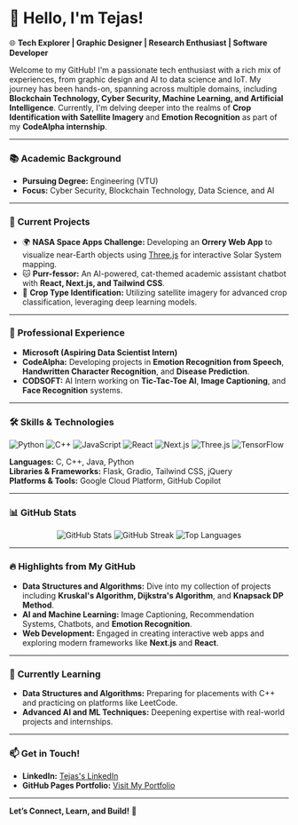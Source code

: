 # 👋 Hello, I'm Tejas!

🌐 **Tech Explorer | Graphic Designer | Research Enthusiast | Software Developer**

Welcome to my GitHub! I'm a passionate tech enthusiast with a rich mix of experiences, from graphic design and AI to data science and IoT. My journey has been hands-on, spanning across multiple domains, including **Blockchain Technology, Cyber Security, Machine Learning, and Artificial Intelligence**. Currently, I'm delving deeper into the realms of **Crop Identification with Satellite Imagery** and **Emotion Recognition** as part of my **CodeAlpha internship**.

---

### 📚 **Academic Background**
- **Pursuing Degree:** Engineering (VTU)
- **Focus:** Cyber Security, Blockchain Technology, Data Science, and AI

---

### 🚀 **Current Projects**
- 🌍 **NASA Space Apps Challenge:** Developing an **Orrery Web App** to visualize near-Earth objects using [Three.js](https://threejs.org/) for interactive Solar System mapping.
- 🐱 **Purr-fessor:** An AI-powered, cat-themed academic assistant chatbot with **React, Next.js, and Tailwind CSS**.
- 🌾 **Crop Type Identification:** Utilizing satellite imagery for advanced crop classification, leveraging deep learning models.

---

### 💼 **Professional Experience**
- **Microsoft (Aspiring Data Scientist Intern)**
- **CodeAlpha:** Developing projects in **Emotion Recognition from Speech**, **Handwritten Character Recognition**, and **Disease Prediction**.
- **CODSOFT:** AI Intern working on **Tic-Tac-Toe AI**, **Image Captioning**, and **Face Recognition** systems.

---

### 🛠️ **Skills & Technologies**
![Python](https://img.shields.io/badge/Python-3776AB?style=for-the-badge&logo=python&logoColor=white)
![C++](https://img.shields.io/badge/C++-00599C?style=for-the-badge&logo=cplusplus&logoColor=white)
![JavaScript](https://img.shields.io/badge/JavaScript-323330?style=for-the-badge&logo=javascript&logoColor=F7DF1E)
![React](https://img.shields.io/badge/React-20232A?style=for-the-badge&logo=react&logoColor=61DAFB)
![Next.js](https://img.shields.io/badge/Next.js-000000?style=for-the-badge&logo=nextdotjs&logoColor=white)
![Three.js](https://img.shields.io/badge/Three.js-000000?style=for-the-badge&logo=threedotjs&logoColor=white)
![TensorFlow](https://img.shields.io/badge/TensorFlow-FF6F00?style=for-the-badge&logo=tensorflow&logoColor=white)

**Languages:** C, C++, Java, Python  
**Libraries & Frameworks:** Flask, Gradio, Tailwind CSS, jQuery  
**Platforms & Tools:** Google Cloud Platform, GitHub Copilot

---

### 📊 **GitHub Stats**
<p align="center">
  <img src="https://github-readme-stats.vercel.app/api?username=TejasVijaya74&show_icons=true&theme=radical&count_private=true" alt="GitHub Stats" />
  <img src="https://github-readme-streak-stats.herokuapp.com/?user=TejasVijaya74&theme=radical" alt="GitHub Streak" />
  <img src="https://github-readme-stats.vercel.app/api/top-langs/?username=TejasVijaya74&layout=compact&theme=radical" alt="Top Languages" />
</p>

---

### 🔥 **Highlights from My GitHub**
- **Data Structures and Algorithms:** Dive into my collection of projects including **Kruskal's Algorithm, Dijkstra's Algorithm**, and **Knapsack DP Method**.
- **AI and Machine Learning:** Image Captioning, Recommendation Systems, Chatbots, and **Emotion Recognition**.
- **Web Development:** Engaged in creating interactive web apps and exploring modern frameworks like **Next.js** and **React**.

---

### 🌱 **Currently Learning**
- **Data Structures and Algorithms:** Preparing for placements with C++ and practicing on platforms like LeetCode.
- **Advanced AI and ML Techniques:** Deepening expertise with real-world projects and internships.

---

### 📫 **Get in Touch!**
- **LinkedIn:** [Tejas's LinkedIn](https://www.linkedin.com/in/tejas-vijaya74/)
- **GitHub Pages Portfolio:** [Visit My Portfolio](https://TejasVijaya74.github.io/)

---

**Let’s Connect, Learn, and Build!** 🚀
